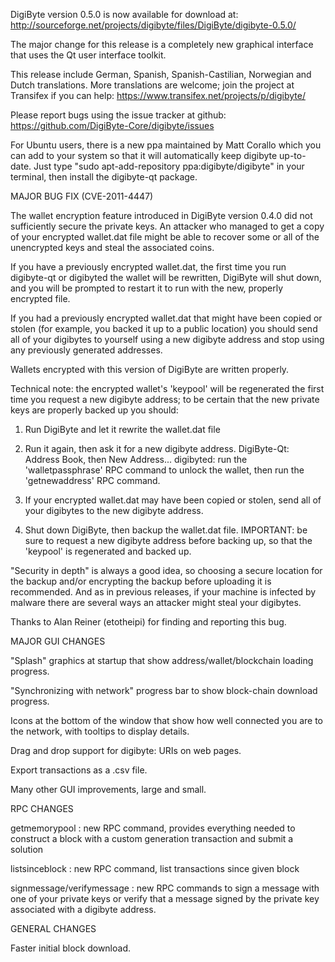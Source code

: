 DigiByte version 0.5.0 is now available for download at:
http://sourceforge.net/projects/digibyte/files/DigiByte/digibyte-0.5.0/

The major change for this release is a completely new graphical interface that uses the Qt user interface toolkit.

This release include German, Spanish, Spanish-Castilian, Norwegian and Dutch translations. More translations are welcome; join the project at Transifex if you can help:
https://www.transifex.net/projects/p/digibyte/

Please report bugs using the issue tracker at github:
https://github.com/DigiByte-Core/digibyte/issues

For Ubuntu users, there is a new ppa maintained by Matt Corallo which you can add to your system so that it will automatically keep digibyte up-to-date.  Just type "sudo apt-add-repository ppa:digibyte/digibyte" in your terminal, then install the digibyte-qt package.

MAJOR BUG FIX  (CVE-2011-4447)

The wallet encryption feature introduced in DigiByte version 0.4.0 did not sufficiently secure the private keys. An attacker who
managed to get a copy of your encrypted wallet.dat file might be able to recover some or all of the unencrypted keys and steal the
associated coins.

If you have a previously encrypted wallet.dat, the first time you run digibyte-qt or digibyted the wallet will be rewritten, DigiByte will
shut down, and you will be prompted to restart it to run with the new, properly encrypted file.

If you had a previously encrypted wallet.dat that might have been copied or stolen (for example, you backed it up to a public
location) you should send all of your digibytes to yourself using a new digibyte address and stop using any previously generated addresses.

Wallets encrypted with this version of DigiByte are written properly.

Technical note: the encrypted wallet's 'keypool' will be regenerated the first time you request a new digibyte address; to be certain that the
new private keys are properly backed up you should:

1. Run DigiByte and let it rewrite the wallet.dat file

2. Run it again, then ask it for a new digibyte address.
DigiByte-Qt: Address Book, then New Address...
digibyted: run the 'walletpassphrase' RPC command to unlock the wallet,  then run the 'getnewaddress' RPC command.

3. If your encrypted wallet.dat may have been copied or stolen, send  all of your digibytes to the new digibyte address.

4. Shut down DigiByte, then backup the wallet.dat file.
IMPORTANT: be sure to request a new digibyte address before backing up, so that the 'keypool' is regenerated and backed up.

"Security in depth" is always a good idea, so choosing a secure location for the backup and/or encrypting the backup before uploading it is recommended. And as in previous releases, if your machine is infected by malware there are several ways an attacker might steal your digibytes.

Thanks to Alan Reiner (etotheipi) for finding and reporting this bug.

MAJOR GUI CHANGES

"Splash" graphics at startup that show address/wallet/blockchain loading progress.

"Synchronizing with network" progress bar to show block-chain download progress.

Icons at the bottom of the window that show how well connected you are to the network, with tooltips to display details.

Drag and drop support for digibyte: URIs on web pages.

Export transactions as a .csv file.

Many other GUI improvements, large and small.

RPC CHANGES

getmemorypool : new RPC command, provides everything needed to construct a block with a custom generation transaction and submit a solution

listsinceblock : new RPC command, list transactions since given block

signmessage/verifymessage : new RPC commands to sign a message with one of your private keys or verify that a message signed by the private key associated with a digibyte address.

GENERAL CHANGES

Faster initial block download.
